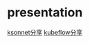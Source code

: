 # presentation

[ksonnet分享](https://gitpitch.com/zchunhai/presentation?p=ksonnet)
[kubeflow分享](https://gitpitch.com/zchunhai/presentation?p=kubeflow)
